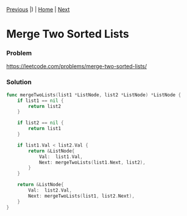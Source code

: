 [Previous](https://github.com/albertopformoso/go-leetcode/blob/main/020-valid-parentheses/020-valid-parentheses.md) |) | [Home](https://github.com/albertopformoso/go-leetcode) | [Next](https://github.com/albertopformoso/go-leetcode/blob/main/022-generate-parentheses/022-generate-parentheses.md)

# Merge Two Sorted Lists

### Problem

https://leetcode.com/problems/merge-two-sorted-lists/

### Solution

```go
func mergeTwoLists(list1 *ListNode, list2 *ListNode) *ListNode {
	if list1 == nil {
		return list2
	}

	if list2 == nil {
		return list1
	}

	if list1.Val < list2.Val {
		return &ListNode{
			Val:  list1.Val,
			Next: mergeTwoLists(list1.Next, list2),
		}
	}

	return &ListNode{
		Val:  list2.Val,
		Next: mergeTwoLists(list1, list2.Next),
	}
}
```
